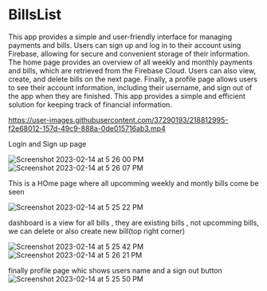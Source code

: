 # BillsList
This app provides a simple and user-friendly interface for managing payments and bills. Users can sign up and log in to their account using Firebase, allowing for secure and convenient storage of their information. The home page provides an overview of all weekly and monthly payments and bills, which are retrieved from the Firebase Cloud. Users can also view, create, and delete bills on the next page. Finally, a profile page allows users to see their account information, including their username, and sign out of the app when they are finished. This app provides a simple and efficient solution for keeping track of financial information.

https://user-images.githubusercontent.com/37290193/218812995-f2e68012-157d-49c9-888a-0de015716ab3.mp4

Login and Sign up page

![Screenshot 2023-02-14 at 5 26 00 PM](https://user-images.githubusercontent.com/37290193/218813361-983f29ef-edc2-4d7f-9f47-c1d0576dcba6.png)
![Screenshot 2023-02-14 at 5 26 07 PM](https://user-images.githubusercontent.com/37290193/218813368-29ee9dde-4b9b-47b2-9b6c-a5310b934518.png)

This is a HOme page where all upcomming weekly and montly bills come be seen

![Screenshot 2023-02-14 at 5 25 22 PM](https://user-images.githubusercontent.com/37290193/218813530-17c09914-c5b7-4c5b-ad74-be9fed6eedc0.png)


dashboard is a view for all bills , they are existing bills , not upcomming bills, we can delete or also create new bill(top right corner)

![Screenshot 2023-02-14 at 5 25 42 PM](https://user-images.githubusercontent.com/37290193/218813663-86fcf253-14f5-48f2-8992-c015ccc5a163.png)
![Screenshot 2023-02-14 at 5 26 21 PM](https://user-images.githubusercontent.com/37290193/218813775-1bfb63a1-f645-48d8-b64b-869a79c09ba5.png)

finally profile page whic shows users name and a sign out button
![Screenshot 2023-02-14 at 5 25 50 PM](https://user-images.githubusercontent.com/37290193/218813922-2cf3484b-fb25-45ad-b97c-5b38513af9af.png)
